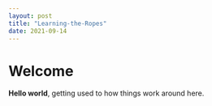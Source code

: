 ```yaml
---
layout: post
title: "Learning-the-Ropes"
date: 2021-09-14
---
```


# Welcome

**Hello world**, getting used to how things work around here.
